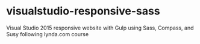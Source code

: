 # visualstudio-responsive-sass
Visual Studio 2015 responsive website with Gulp using Sass, Compass, and Susy following lynda.com course
